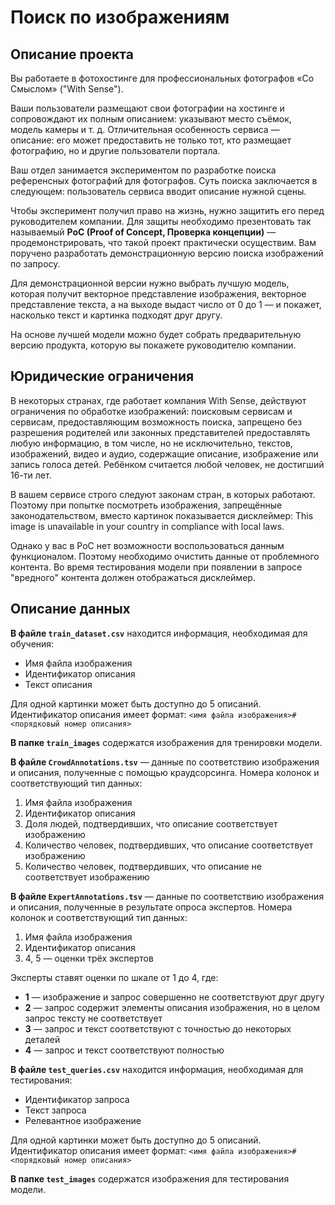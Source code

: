 # Поиск по изображениям

## Описание проекта

Вы работаете в фотохостинге для профессиональных фотографов «Со Смыслом» ("With Sense"). 

Ваши пользователи размещают свои фотографии на хостинге и сопровождают их полным описанием: указывают место съёмок, модель камеры и т. д. Отличительная особенность сервиса — описание: его может предоставить не только тот, кто размещает фотографию, но и другие пользователи портала.


Ваш отдел занимается экспериментом по разработке поиска референсных фотографий для фотографов. Суть поиска заключается в следующем: пользователь сервиса вводит описание нужной сцены.  

Чтобы эксперимент получил право на жизнь, нужно защитить его перед руководителем компании. Для защиты необходимо презентовать так называемый **PoC (Proof of Concept, Проверка концепции)** — продемонстрировать, что такой проект практически осуществим. Вам поручено разработать демонстрационную версию поиска изображений по запросу.

Для демонстрационной версии нужно выбрать лучшую модель, которая получит векторное представление изображения, векторное представление текста, а на выходе выдаст число от 0 до 1 — и покажет, насколько текст и картинка подходят друг другу. 

На основе лучшей модели можно будет собрать предварительную версию продукта, которую вы покажете руководителю компании.

## Юридические ограничения

В некоторых странах, где работает компания With Sense, действуют ограничения по обработке изображений: поисковым сервисам и сервисам, предоставляющим возможность поиска, запрещено без разрешения родителей или законных представителей предоставлять любую информацию, в том числе, но не исключительно, текстов, изображений, видео и аудио, содержащие описание, изображение или запись голоса детей. Ребёнком считается любой человек, не достигший 16-ти лет.

В вашем сервисе строго следуют законам стран, в которых работают. Поэтому при попытке посмотреть изображения, запрещённые законодательством, вместо картинок показывается дисклеймер:
This image is unavailable in your country in compliance with local laws.

Однако у вас в PoC нет возможности воспользоваться данным функционалом. Поэтому необходимо очистить данные от проблемного контента. Во время тестирования модели при появлении в запросе "вредного" контента должен отображаться дисклеймер. 

## Описание данных

**В файле `train_dataset.csv`** находится информация, необходимая для обучения:
- Имя файла изображения
- Идентификатор описания
- Текст описания

Для одной картинки может быть доступно до 5 описаний. Идентификатор описания имеет формат: `<имя файла изображения>#<порядковый номер описания>`

**В папке `train_images`** содержатся изображения для тренировки модели.

**В файле `CrowdAnnotations.tsv`** — данные по соответствию изображения и описания, полученные с помощью краудсорсинга. Номера колонок и соответствующий тип данных:

1. Имя файла изображения
2. Идентификатор описания
3. Доля людей, подтвердивших, что описание соответствует изображению
4. Количество человек, подтвердивших, что описание соответствует изображению
5. Количество человек, подтвердивших, что описание не соответствует изображению

**В файле `ExpertAnnotations.tsv`** — данные по соответствию изображения и описания, полученные в результате опроса экспертов. Номера колонок и соответствующий тип данных:

1. Имя файла изображения
2. Идентификатор описания
3. 4, 5 — оценки трёх экспертов

Эксперты ставят оценки по шкале от 1 до 4, где:
- **1** — изображение и запрос совершенно не соответствуют друг другу
- **2** — запрос содержит элементы описания изображения, но в целом запрос тексту не соответствует
- **3** — запрос и текст соответствуют с точностью до некоторых деталей
- **4** — запрос и текст соответствуют полностью

**В файле `test_queries.csv`** находится информация, необходимая для тестирования:
- Идентификатор запроса
- Текст запроса
- Релевантное изображение

Для одной картинки может быть доступно до 5 описаний. Идентификатор описания имеет формат: `<имя файла изображения>#<порядковый номер описания>`

**В папке `test_images`** содержатся изображения для тестирования модели.

